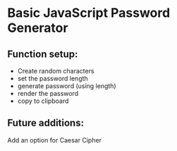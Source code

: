 # Basic JavaScript Password Generator


## Function setup:

- Create random characters
- set the password length
- generate password (using length)
- render the password
- copy to clipboard

## Future additions:

Add an option for Caesar Cipher
